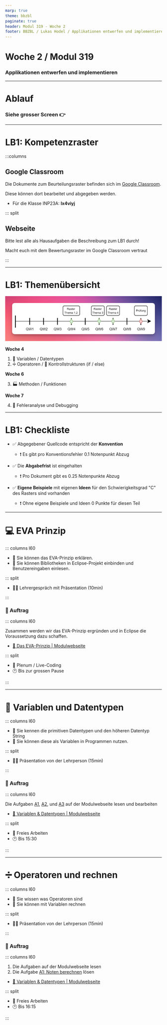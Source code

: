 ```yaml
---
marp: true
theme: bbzbl
paginate: true
header: Modul 319 - Woche 2
footer: BBZBL / Lukas Hodel / Applikationen entwerfen und implementieren
---
```


<!-- _class: big center -->

# Woche 2 / Modul 319

### Applikationen entwerfen und implementieren

---

<!-- _class: big center -->

# Ablauf

### Siehe grosser Screen :point_right:

---

# LB1: Kompetenzraster

:::columns

## Google Classroom

Die Dokumente zum Beurteilungsraster befinden sich im
[Google Classroom](https://classroom.google.com).

Diese können dort bearbeitet und abgegeben werden.

- Für die Klasse INP23A: **lx4viyj**

::: split

## Webseite

Bitte lest alle als Hausaufgaben die Beschreibung zum LB1 durch!

Macht euch mit dem Bewertungsraster im Google Classroom vertraut

:::

---

# LB1: Themenübersicht
![bg right fit](./images/meilensteine.png)

**Woche 4**

1. :scroll: Variablen / Datentypen
2. :heavy_division_sign: Operatoren / 
   :twisted_rightwards_arrows: Kontrollstrukturen (if / else)

**Woche 6**

3. :factory: Methoden / Funktionen

**Woche 7**

4. :bug: Fehleranalyse und Debugging

---

<!-- _class: emoji-list -->

# LB1: Checkliste

- :white_check_mark: Abgegebener Quellcode entspricht der **Konvention**
  - :exclamation: Es gibt pro Konventionsfehler 0.1 Notenpunkt Abzug

- :white_check_mark: Die **Abgabefrist** ist eingehalten
  - :exclamation: Pro Dokument gibt es 0.25 Notenpunkte Abzug

- :white_check_mark: **Eigene Beispiele** mit eigenen **Ideen** für den Schwierigkeitsgrad "C" des Rasters sind vorhanden
  - :exclamation: Ohne eigene Beispiele und Ideen 0 Punkte für diesen Teil

---

<!-- _class: emoji-list -->

# :computer: EVA Prinzip

::: columns l60

- :dart: Sie können das EVA-Prinzip erklären.
- :dart: Sie können Bibliotheken in Eclipse-Projekt einbinden und Benutzereingaben einlesen.

::: split

- :man_teacher: Lehrergespräch  mit Präsentation (10min)

:::

### :pencil: Auftrag

::: columns l60

Zusammen werden wir das EVA-Prinzip ergründen und in Eclipse die Voraussetzung dazu schaffen.

- [:link: Das EVA-Prinzip | Modulwebseite](https://codingluke.github.io/bbzbl-modul-319/docs/woche02/2a-eva/)

::: split

- :dna: Plenum / Live-Coding
- :clock1: Bis zur grossen Pause

:::

---

<!-- _class: emoji-list -->

# :scroll: Variablen und Datentypen

::: columns l60

- :dart: Sie kennen die primitiven Datentypen und den höheren Datentyp String
- :dart: Sie können diese als Variablen in Programmen nutzen.

::: split

- :man_teacher: Präsentation von der Lehrperson (15min)

:::

### :pencil: Auftrag

::: columns l60

Die Aufgaben [A1](/docs/woche02/2b-datentypen/primitive-datentypen.md#pen-a1-datentypen-bestimmen), [A2](/docs/woche02/2b-datentypen/variablen.md#pen-a2-datentypen-initialisieren), und [A3](/docs/woche02/2b-datentypen/casting.md#pen-a3-datentypen-konvertieren) auf der Modulwebseite lesen und bearbeiten

- [:link: Variablen & Datentypen | Modulwebseite](https://codingluke.github.io/bbzbl-modul-319/docs/woche02/2b-datentypen/)

::: split

- :dna: Freies Arbeiten
- :clock1: Bis 15:30

:::

---

<!-- _class: emoji-list -->

# :heavy_division_sign: Operatoren und rechnen

::: columns l60

- :dart: Sie wissen was Operatoren sind
- :dart: Sie können mit Variablen rechnen

::: split

- :man_teacher: Präsentation von der Lehrperson (15min)

:::

### :pencil: Auftrag

::: columns l60

1. Die Aufgaben auf der Modulwebseite lesen
2. Die Aufgabe [A1: Noten berechnen](/docs/woche02/operatoren.md#pen-a1-noten-berechnen) lösen

- [:link: Variablen & Datentypen | Modulwebseite](https://codingluke.github.io/bbzbl-modul-319/docs/woche02/2b-datentypen/)

::: split

- :dna: Freies Arbeiten
- :clock1: Bis 16:15

:::


